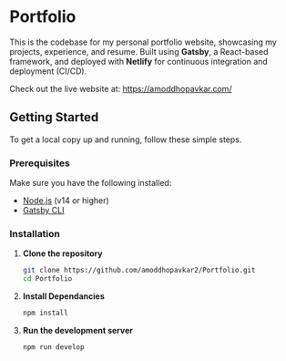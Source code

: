 # Portfolio

This is the codebase for my personal portfolio website, showcasing my projects, experience, and resume. Built using **Gatsby**, a React-based framework, and deployed with **Netlify** for continuous integration and deployment (CI/CD).

Check out the live website at: https://amoddhopavkar.com/


## Getting Started

To get a local copy up and running, follow these simple steps.

### Prerequisites

Make sure you have the following installed:

- [Node.js](https://nodejs.org/) (v14 or higher)
- [Gatsby CLI](https://www.gatsbyjs.com/docs/reference/gatsby-cli/)

### Installation

1. **Clone the repository**

   ```bash
   git clone https://github.com/amoddhopavkar2/Portfolio.git
   cd Portfolio

2. **Install Dependancies**
    ```bash
    npm install

3. **Run the development server**
    ```bash
    npm run develop
